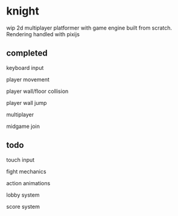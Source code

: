 # knight
wip 2d multiplayer platformer with game engine built from scratch. Rendering handled with pixijs

## completed
keyboard input

player movement

player wall/floor collision

player wall jump

multiplayer

midgame join


## todo
touch input

fight mechanics

action animations

lobby system

score system
